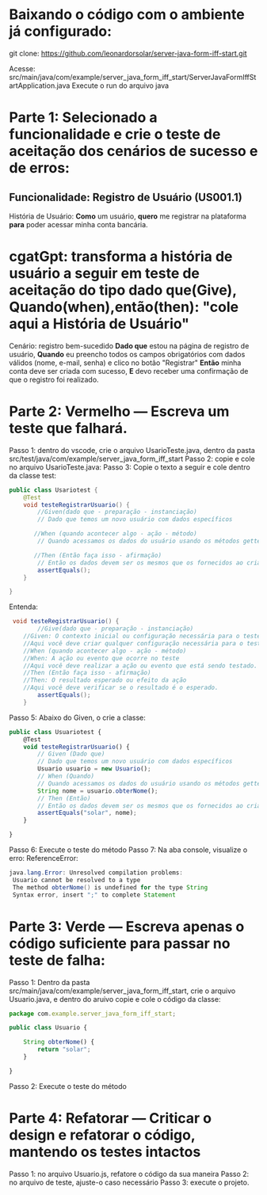 # Baixando o código com o ambiente já configurado:

git clone: https://github.com/leonardorsolar/server-java-form-iff-start.git

Acesse: src/main/java/com/example/server_java_form_iff_start/ServerJavaFormIffStartApplication.java
Execute o run do arquivo java

# Parte 1: Selecionado a funcionalidade e crie o teste de aceitação dos cenários de sucesso e de erros:

## Funcionalidade: Registro de Usuário (US001.1)

História de Usuário:
**Como** um usuário,
**quero** me registrar na plataforma
**para** poder acessar minha conta bancária.

# cgatGpt: transforma a história de usuário a seguir em teste de aceitação do tipo dado que(Give), Quando(when),então(then): "cole aqui a História de Usuário"

Cenário: registro bem-sucedido
**Dado que** estou na página de registro de usuário,
**Quando** eu preencho todos os campos obrigatórios com dados válidos (nome, e-mail, senha) e clico no botão "Registrar"
**Então** minha conta deve ser criada com sucesso,
**E** devo receber uma confirmação de que o registro foi realizado.

# Parte 2: Vermelho — Escreva um teste que falhará.

Passo 1: dentro do vscode, crie o arquivo UsarioTeste.java, dentro da pasta src/test/java/com/example/server_java_form_iff_start
Passo 2: copie e cole no arquivo UsarioTeste.java:
Passo 3: Copie o texto a seguir e cole dentro da classe test:

```java
public class Usariotest {
    @Test
    void testeRegistrarUsuario() {
        //Given(dado que - preparação - instanciação)
        // Dado que temos um novo usuário com dados específicos

       //When (quando acontecer algo - ação - método)
        // Quando acessamos os dados do usuário usando os métodos getters

       //Then (Então faça isso - afirmação)
        // Então os dados devem ser os mesmos que os fornecidos ao criar o usuário
        assertEquals();
    }

}
```

Entenda:

```java
 void testeRegistrarUsuario() {
        //Give(dado que - preparação - instanciação)
    //Given: O contexto inicial ou configuração necessária para o teste
    //Aqui você deve criar qualquer configuração necessária para o teste.
    //When (quando acontecer algo - ação - método)
    //When: A ação ou evento que ocorre no teste
    //Aqui você deve realizar a ação ou evento que está sendo testado.
    //Then (Então faça isso - afirmação)
    //Then: O resultado esperado ou efeito da ação
    //Aqui você deve verificar se o resultado é o esperado.
        assertEquals();
    }
```

Passo 5: Abaixo do Given, o crie a classe:

```js
public class Usuariotest {
    @Test
    void testeRegistrarUsuario() {
        // Given (Dado que)
        // Dado que temos um novo usuário com dados específicos
        Usuario usuario = new Usuario();
        // When (Quando)
        // Quando acessamos os dados do usuário usando os métodos getters
        String nome = usuario.obterNome();
        // Then (Então)
        // Então os dados devem ser os mesmos que os fornecidos ao criar o usuário
        assertEquals("solar", nome);
    }

}
```

Passo 6: Execute o teste do método
Passo 7: Na aba console, visualize o erro: ReferenceError:

```java
java.lang.Error: Unresolved compilation problems:
 Usuario cannot be resolved to a type
 The method obterNome() is undefined for the type String
 Syntax error, insert ";" to complete Statement
```

# Parte 3: Verde — Escreva apenas o código suficiente para passar no teste de falha:

Passo 1: Dentro da pasta src/main/java/com/example/server_java_form_iff_start, crie o arquivo Usuario.java, e dentro do aruivo copie e cole o código da classe:

```js
package com.example.server_java_form_iff_start;

public class Usuario {

    String obterNome() {
        return "solar";
    }

}
```

Passo 2: Execute o teste do método

# Parte 4: Refatorar — Criticar o design e refatorar o código, mantendo os testes intactos

Passo 1: no arquivo Usuario.js, refatore o código da sua maneira
Passo 2: no arquivo de teste, ajuste-o caso necessário
Passo 3: execute o projeto.
